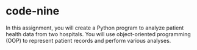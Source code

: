 # code-nine
In this assignment, you will create a Python program to analyze patient health data from two hospitals. You will use object-oriented programming (OOP) to represent patient records and perform various analyses.
